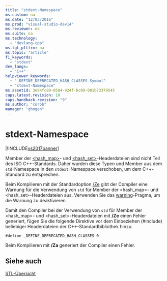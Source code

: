 ```yaml
---
title: "stdext-Namespace"
ms.custom: na
ms.date: "12/03/2016"
ms.prod: "visual-studio-dev14"
ms.reviewer: na
ms.suite: na
ms.technology: 
  - "devlang-cpp"
ms.tgt_pltfrm: na
ms.topic: "article"
f1_keywords: 
  - "stdext"
dev_langs: 
  - "C++"
helpviewer_keywords: 
  - "_DEFINE_DEPRECATED_HASH_CLASSES-Symbol"
  - "stdext-Namespace"
ms.assetid: 3e94fc89-0584-424f-bc09-081b73379545
caps.latest.revision: 10
caps.handback.revision: "9"
ms.author: "corob"
manager: "ghogen"
---
```

# stdext-Namespace
[!INCLUDE[vs2017banner](../assembler/inline/includes/vs2017banner.md)]

Member der [\<hash\_map\>](../standard-library/hash-map.md)\- und [\<hash\_set\>](../standard-library/hash-set.md)\-Headerdateien sind nicht Teil des ISO C\+\+\-Standards. Daher wurden diese Typen und Member aus dem `std`\-Namespace in den `stdext`\-Namespace verschoben, um dem C\+\+\-Standard zu entsprechen.  
  
 Beim Kompilieren mit der Standardoption [\/Ze](../build/reference/za-ze-disable-language-extensions.md) gibt der Compiler eine Warnung für die Verwendung von `std` für Member der \<hash\_map\>\- und \<hash\_set\>\-Headerdateien aus. Verwenden Sie das [warning](../preprocessor/warning.md)\-Pragma, um die Warnung zu deaktivieren.  
  
 Damit den Compiler bei der Verwendung von `std` für Member der \<hash\_map\>\- und \<hash\_set\>\-Headerdateien mit **\/Ze** einen Fehler generiert, fügen Sie die folgende Direktive vor dem Einbeziehen \(\#include\) beliebiger Headerdateien der C\+\+\-Standardbibliothek hinzu.  
  
```  
#define _DEFINE_DEPRECATED_HASH_CLASSES 0  
```  
  
 Beim Kompilieren mit **\/Za** generiert der Compiler einen Fehler.  
  
## Siehe auch  
 [STL\-Übersicht](../standard-library/cpp-standard-library-overview.md)